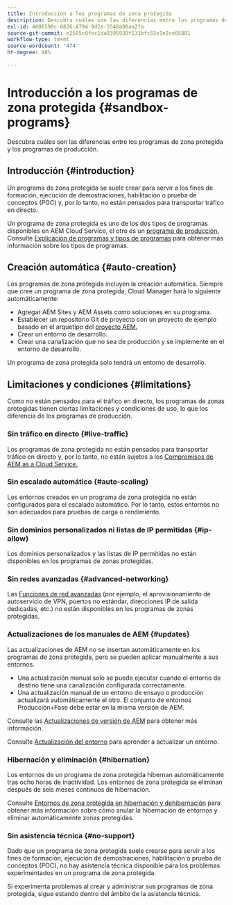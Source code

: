 ```yaml
---
title: Introducción a los programas de zona protegida
description: Descubra cuáles son las diferencias entre los programas de zona protegida y los programas de producción.
exl-id: 4606590c-6826-4794-9d2e-5548a00aa2fa
source-git-commit: e2505c0fec1da8395930f131bfc55e1e2ce05881
workflow-type: tm+mt
source-wordcount: '474'
ht-degree: 98%

---
```



# Introducción a los programas de zona protegida {#sandbox-programs}

Descubra cuáles son las diferencias entre los programas de zona protegida y los programas de producción.

## Introducción {#introduction}

Un programa de zona protegida se suele crear para servir a los fines de formación, ejecución de demostraciones, habilitación o prueba de conceptos (POC) y, por lo tanto, no están pensados para transportar tráfico en directo.

Un programa de zona protegida es uno de los dos tipos de programas disponibles en AEM Cloud Service, el otro es un [programa de producción.](introduction-production-programs.md) Consulte [Explicación de programas y tipos de programas](/help/implementing/cloud-manager/getting-access-to-aem-in-cloud/program-types.md) para obtener más información sobre los tipos de programas.

## Creación automática {#auto-creation}

Los programas de zona protegida incluyen la creación automática. Siempre que cree un programa de zona protegida, Cloud Manager hará lo siguiente automáticamente:

* Agregar AEM Sites y AEM Assets como soluciones en su programa.
* Establecer un repositorio Git de proyecto con un proyecto de ejemplo basado en el arquetipo del [proyecto AEM.](https://experienceleague.adobe.com/docs/experience-manager-core-components/using/developing/archetype/overview.html?lang=es)
* Crear un entorno de desarrollo.
* Crear una canalización que no sea de producción y se implemente en el entorno de desarrollo.

Un programa de zona protegida solo tendrá un entorno de desarrollo.

## Limitaciones y condiciones {#limitations}

Como no están pensados para el tráfico en directo, los programas de zonas protegidas tienen ciertas limitaciones y condiciones de uso, lo que los diferencia de los programas de producción.

### Sin tráfico en directo {#live-traffic}

Los programas de zona protegida no están pensados para transportar tráfico en directo y, por lo tanto, no están sujetos a los [Compromisos de AEM as a Cloud Service.](https://www.adobe.com/es/legal/service-commitments.html)

### Sin escalado automático {#auto-scaling}

Los entornos creados en un programa de zona protegida no están configurados para el escalado automático. Por lo tanto, estos entornos no son adecuados para pruebas de carga o rendimiento.

### Sin dominios personalizados ni listas de IP permitidas {#ip-allow}

Los dominios personalizados y las listas de IP permitidas no están disponibles en los programas de zonas protegidas.

### Sin redes avanzadas {#advanced-networking}

Las [Funciones de red avanzadas](/help/security/configuring-advanced-networking.md) (por ejemplo, el aprovisionamiento de autoservicio de VPN, puertos no estándar, direcciones IP de salida dedicadas, etc.) no están disponibles en los programas de zonas protegidas.

### Actualizaciones de los manuales de AEM {#updates}

Las actualizaciones de AEM no se insertan automáticamente en los programas de zona protegida, pero se pueden aplicar manualmente a sus entornos.

* Una actualización manual solo se puede ejecutar cuando el entorno de destino tiene una canalización configurada correctamente.
* Una actualización manual de un entorno de ensayo o producción actualizará automáticamente el otro. El conjunto de entornos Producción+Fase debe estar en la misma versión de AEM.

Consulte las [Actualizaciones de versión de AEM](/help/implementing/deploying/aem-version-updates.md) para obtener más información.

Consulte [Actualización del entorno](/help/implementing/cloud-manager/manage-environments.md#updating-dev-environment) para aprender a actualizar un entorno.

### Hibernación y eliminación {#hibernation}

Los entornos de un programa de zona protegida hibernan automáticamente tras ocho horas de inactividad. Los entornos de zona protegida se eliminan después de seis meses continuos de hibernación.

Consulte [Entornos de zona protegida en hibernación y dehibernación](/help/implementing/cloud-manager/getting-access-to-aem-in-cloud/hibernating-environments.md) para obtener más información sobre cómo anular la hibernación de entornos y eliminar automáticamente zonas protegidas.

### Sin asistencia técnica {#no-support}

Dado que un programa de zona protegida suele crearse para servir a los fines de formación, ejecución de demostraciones, habilitación o prueba de conceptos (POC), no hay asistencia técnica disponible para los problemas experimentados en un programa de zona protegida.

Si experimenta problemas al crear y administrar sus programas de zona protegida, sigue estando dentro del ámbito de la asistencia técnica.
